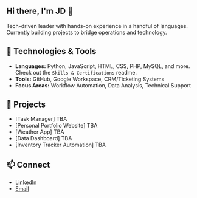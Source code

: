 ## Hi there, I'm JD 👋

Tech-driven leader with hands-on experience in a handful of languages.  
Currently building projects to bridge operations and technology.

## 🔧 Technologies & Tools
- **Languages:** Python, JavaScript, HTML, CSS, PHP, MySQL, and more. Check out the `Skills & Certifications` readme.
- **Tools:** GitHub, Google Workspace, CRM/Ticketing Systems
- **Focus Areas:** Workflow Automation, Data Analysis, Technical Support

## 🚀 Projects
- [Task Manager] TBA
- [Personal Portfolio Website] TBA
- [Weather App] TBA
- [Data Dashboard] TBA
- [Inventory Tracker Automation] TBA

## 📫 Connect
- [LinkedIn](https://www.linkedin.com/in/jordan-dorman-8a57b2107)  
- [Email](mailto:techlab.jd@gmail.com)

<!--
**TechLab-JD/TechLab-JD** is a ✨ _special_ ✨ repository because its `README.md` (this file) appears on your GitHub profile.

Here are some ideas to get you started:

- 🔭 I’m currently working on ...
- 🌱 I’m currently learning ...
- 👯 I’m looking to collaborate on ...
- 🤔 I’m looking for help with ...
- 💬 Ask me about ...
- 📫 How to reach me: ...
- 😄 Pronouns: ...
- ⚡ Fun fact: ...
-->
